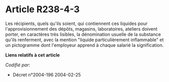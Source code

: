 # Article R238-4-3

Les récipients, quels qu'ils soient, qui contiennent ces liquides pour l'approvisionnement des dépôts, magasins,
laboratoires, ateliers doivent porter, en caractères très lisibles, la dénomination usuelle de la substance qu'ils
renferment, avec la mention "liquide particulièrement inflammable" et un pictogramme dont l'employeur apprend à chaque
salarié la signification.

**Liens relatifs à cet article**

_Codifié par_:

  - Décret n°2004-196 2004-02-25
